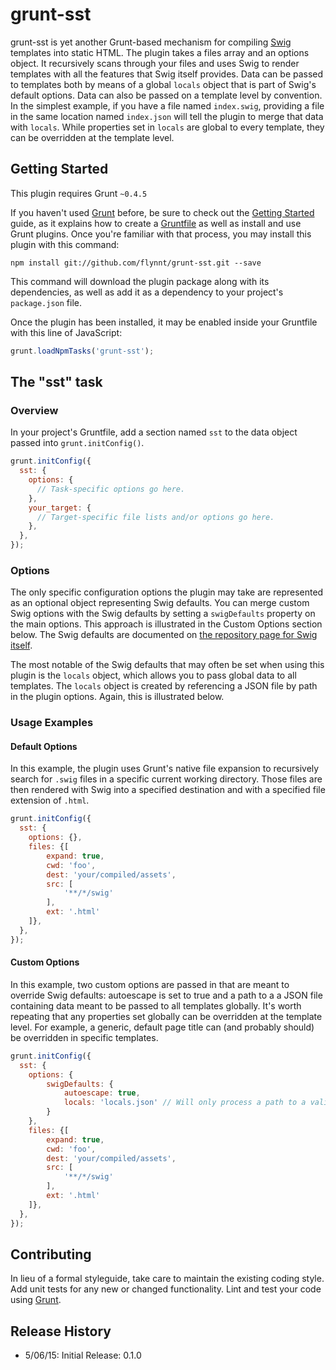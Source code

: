 # grunt-sst

grunt-sst is yet another Grunt-based mechanism for compiling [Swig](http://paularmstrong.github.io/swig/) templates into static HTML.  The plugin takes a files array and an options object.  It recursively scans through your files and uses Swig to render templates with all the features that Swig itself provides.  Data can be passed to templates both by means of a global `locals` object that is part of Swig's default options.  Data can also be passed on a template level by convention.  In the simplest example, if you have a file named `index.swig`, providing a file in the same location named `index.json` will tell the plugin to merge that data with `locals`.  While properties set in `locals` are global to every template, they can be overridden at the template level.

## Getting Started
This plugin requires Grunt `~0.4.5`

If you haven't used [Grunt](http://gruntjs.com/) before, be sure to check out the [Getting Started](http://gruntjs.com/getting-started) guide, as it explains how to create a [Gruntfile](http://gruntjs.com/sample-gruntfile) as well as install and use Grunt plugins. Once you're familiar with that process, you may install this plugin with this command:

```shell
npm install git://github.com/flynnt/grunt-sst.git --save
```

This command will download the plugin package along with its dependencies, as well as add it as a dependency to your project's `package.json` file.

Once the plugin has been installed, it may be enabled inside your Gruntfile with this line of JavaScript:

```js
grunt.loadNpmTasks('grunt-sst');
```

## The "sst" task

### Overview
In your project's Gruntfile, add a section named `sst` to the data object passed into `grunt.initConfig()`.

```js
grunt.initConfig({
  sst: {
    options: {
      // Task-specific options go here.
    },
    your_target: {
      // Target-specific file lists and/or options go here.
    },
  },
});
```

### Options
The only specific configuration options the plugin may take are represented as an optional object representing Swig defaults.  You can merge custom Swig options with the Swig defaults by setting a `swigDefaults` property on the main options.  This approach is illustrated in the Custom Options section below.  The Swig defaults are documented on [the repository page for Swig itself](http://paularmstrong.github.io/swig/docs/api/#SwigOpts).  

The most notable of the Swig defaults that may often be set when using this plugin is the `locals` object, which allows you to pass global data to all templates.  The `locals` object is created by referencing a JSON file by path in the plugin options.  Again, this is illustrated below.

### Usage Examples

#### Default Options
In this example, the plugin uses Grunt's native file expansion to recursively search for `.swig` files in a specific current working directory.  Those files are then rendered with Swig into a specified destination and with a specified file extension of `.html`.

```js
grunt.initConfig({
  sst: {
    options: {},
    files: {[
        expand: true,
        cwd: 'foo',
        dest: 'your/compiled/assets',
        src: [
            '**/*/swig'
        ],
        ext: '.html'
    ]},
  },
});
```

#### Custom Options
In this example, two custom options are passed in that are meant to override Swig defaults: autoescape is set to true and a path to a a JSON file containing data meant to be passed to all templates globally.  It's worth repeating that any properties set globally can be overridden at the template level.  For example, a generic, default page title can (and probably should) be overridden in specific templates.

```js
grunt.initConfig({
  sst: {
    options: {
        swigDefaults: {
            autoescape: true,
            locals: 'locals.json' // Will only process a path to a valid JSON file.
        }
    },
    files: {[
        expand: true,
        cwd: 'foo',
        dest: 'your/compiled/assets',
        src: [
            '**/*/swig'
        ],
        ext: '.html'
    ]},
  },
});
```

## Contributing
In lieu of a formal styleguide, take care to maintain the existing coding style. Add unit tests for any new or changed functionality. Lint and test your code using [Grunt](http://gruntjs.com/).

## Release History
* 5/06/15: Initial Release: 0.1.0
